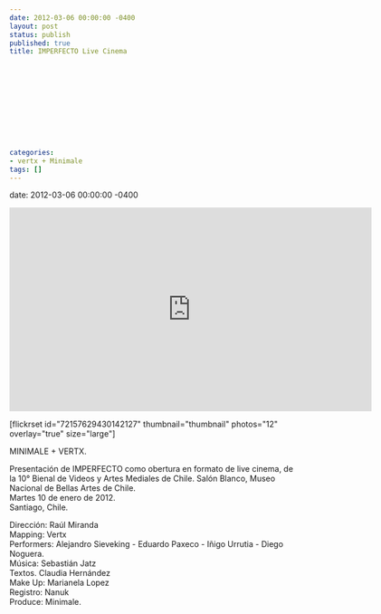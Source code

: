 ```yaml
---
date: 2012-03-06 00:00:00 -0400
layout: post
status: publish
published: true
title: IMPERFECTO Live Cinema
 
 
 
 
 
 
 
 
 
 
 
categories:
- vertx + Minimale
tags: []
---
```

date: 2012-03-06 00:00:00 -0400
<p><iframe src="http://player.vimeo.com/video/39075633?color=757575" width="640" height="360" frameborder="0" webkitAllowFullScreen mozallowfullscreen allowFullScreen></iframe></p>
<p>[flickrset id="72157629430142127" thumbnail="thumbnail" photos="12" overlay="true" size="large"]</p>
<p>MINIMALE + VERTX.</p>
<p>Presentaci&oacute;n de IMPERFECTO como obertura en formato de live cinema, de la 10&deg; Bienal de Videos y Artes Mediales de Chile. Sal&oacute;n Blanco, Museo Nacional de Bellas Artes de Chile.<br />
Martes 10 de enero de 2012.<br />
Santiago, Chile.</p>
<p>Direcci&oacute;n: Ra&uacute;l Miranda<br />
Mapping: Vertx<br />
Performers: Alejandro Sieveking - Eduardo Paxeco - I&ntilde;igo Urrutia - Diego Noguera.<br />
M&uacute;sica: Sebasti&aacute;n Jatz<br />
Textos. Claudia Hern&aacute;ndez<br />
Make Up: Marianela Lopez<br />
Registro: Nanuk<br />
Produce: Minimale.</p>
